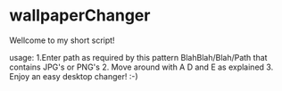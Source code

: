 # wallpaperChanger
Wellcome to my short script!

usage:
1.Enter path as required by this pattern BlahBlah/Blah/Path that contains JPG's or PNG's 
2. Move around with A D and E as explained
3. Enjoy an easy desktop changer! :-)
